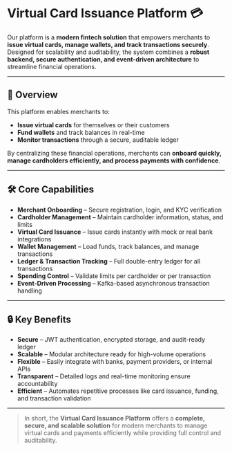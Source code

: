 # Virtual Card Issuance Platform 💳

Our platform is a **modern fintech solution** that empowers merchants to **issue virtual cards, manage wallets, and track transactions securely**. Designed for scalability and auditability, the system combines a **robust backend, secure authentication, and event-driven architecture** to streamline financial operations.  

---

## 🌟 Overview

This platform enables merchants to:  
- **Issue virtual cards** for themselves or their customers  
- **Fund wallets** and track balances in real-time  
- **Monitor transactions** through a secure, auditable ledger  

By centralizing these financial operations, merchants can **onboard quickly, manage cardholders efficiently, and process payments with confidence**.  

---

## 🛠️ Core Capabilities

- **Merchant Onboarding** – Secure registration, login, and KYC verification  
- **Cardholder Management** – Maintain cardholder information, status, and limits  
- **Virtual Card Issuance** – Issue cards instantly with mock or real bank integrations  
- **Wallet Management** – Load funds, track balances, and manage transactions  
- **Ledger & Transaction Tracking** – Full double-entry ledger for all transactions  
- **Spending Control** – Validate limits per cardholder or per transaction  
- **Event-Driven Processing** – Kafka-based asynchronous transaction handling  

---

## 🔒 Key Benefits

- **Secure** – JWT authentication, encrypted storage, and audit-ready ledger  
- **Scalable** – Modular architecture ready for high-volume operations  
- **Flexible** – Easily integrate with banks, payment providers, or internal APIs  
- **Transparent** – Detailed logs and real-time monitoring ensure accountability  
- **Efficient** – Automates repetitive processes like card issuance, funding, and transaction validation  

---

> In short, the **Virtual Card Issuance Platform** offers a **complete, secure, and scalable solution** for modern merchants to manage virtual cards and payments efficiently while providing full control and auditability.
